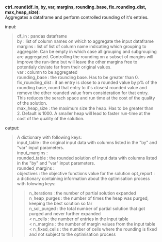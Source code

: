 **ctrl_round(df_in, by, var, margins, rounding_base, fix_rounding_dist, max_heap_size):**  
Aggregates a dataframe and perform controlled rounding of it's entries.  

input:  
>  df_in             : pandas dataframe  
>  by                : list of column names on which to aggregate the input dataframe  
>  margins           : list of list of column name indicating which grouping to aggregate. Can be empty in which case all grouping and subgrouping are aggregated. Controlling the rounding on a subset of margins will improve the run-time but will leave the other margins free to potentialy deviate far from their original values.  
>  var               : column to be aggregated  
>  rounding_base     : the rounding base. Has to be greater than 0.  
>  fix_rounding_dist : if an entry is close to a rounded value by p% of the rounding base, round that entry to it's closest rounded value and remove the other rounded value from consideration for that entry. This reduces the serach space and run time at the cost of the quality of the solution.  
>  max_heap_size     : the maximum size the heap. Has to be greater than 2. Default is 1000. A smaller heap will lead to faster run-time at the cost of the quality of the solution.  
    
output:  
>  A dictionary with following keys:  
>  input_table     : the original input data with columns listed in the "by" and "var" input parameters.   
>  input_margins   :  
>  rounded_table   : the rounded solution of input data with columns listed in the "by" and "var" input parameters.  
>  rounded_margins :  
>  objectives      : the objective functions value for the solution
>  opt_report      : a dictionary containing information about the optimisation process with folowing keys:  
> >   n_iterations   : the number of partial solution expanded  
> >   n_heap_purges  : the number of times the heap was purged, keeping the best solution so far  
> >   n_sol_purged   : the total number of partial solution that got purged and never further expanded  
> < n_cells         : the number of entries in the input table  
> < n_margins       : the number of margin values from the input table   
> < n_fixed_cells   : the number of cells where the rounding is fixed and not subject to the optimisation process  

